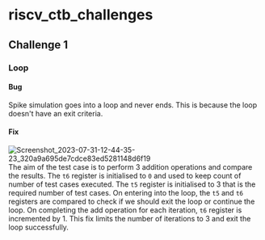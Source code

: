 # riscv_ctb_challenges
## Challenge 1
### Loop
#### Bug
Spike simulation goes into a loop and never ends. This is because the loop doesn't have an exit criteria.
#### Fix
![Screenshot_2023-07-31-12-44-35-23_320a9a695de7cdce83ed5281148d6f19](https://github.com/vyomasystems-lab/riscv-ctb-challenge-SureshKarthik/assets/7915301/1b5230b3-fd4e-4fdb-8903-8bf4e89c6820)
The aim of the test case is to perform 3 addition operations and compare the results. The `t6` register is initialised to `0` and used to keep count of number of test cases executed. The `t5` register is initialised to 3 that is the required number of test cases. On entering into the loop, the `t5` and `t6` registers are compared to check if we should exit the loop or continue the loop. On completing the add operation for each iteration, `t6` register is incremented by 1. This fix limits the number of iterations to 3 and exit the loop successfully.
